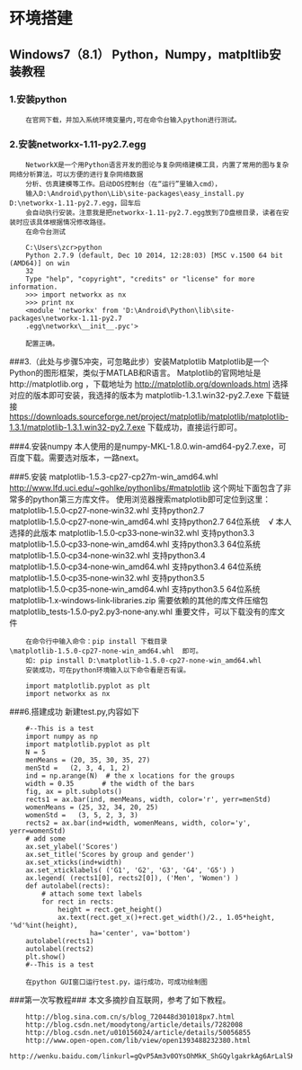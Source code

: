 环境搭建
===================================

Windows7（8.1）  Python，Numpy，matpltlib安装教程 
----------------------------------------------
### 1.安装python
        在官网下载，并加入系统环境变量内,可在命令台输入python进行测试。

### 2.安装networkx-1.11-py2.7.egg
        NetworkX是一个用Python语言开发的图论与复杂网络建模工具，内置了常用的图与复杂网络分析算法，可以方便的进行复杂网络数据
        分析、仿真建模等工作。启动DOS控制台（在“运行”里输入cmd），
        输入D:\Android\python\Lib\site-packages\easy_install.py D:\networkx-1.11-py2.7.egg，回车后
        会自动执行安装。注意我是把networkx-1.11-py2.7.egg放到了D盘根目录，读者在安装时应该具体根据情况修改路径。
        在命令台测试

        C:\Users\zcr>python                   
        Python 2.7.9 (default, Dec 10 2014, 12:28:03) [MSC v.1500 64 bit (AMD64)] on win
        32
        Type "help", "copyright", "credits" or "license" for more information.
        >>> import networkx as nx
        >>> print nx
        <module 'networkx' from 'D:\Android\Python\lib\site-packages\networkx-1.11-py2.7
        .egg\networkx\__init__.pyc'>

        配置正确。

###3.（此处与步骤5冲突，可忽略此步）安装Matplotlib
        Matplotlib是一个Python的图形框架，类似于MATLAB和R语言。 Matplotlib的官网地址是http://matplotlib.org ，下载地址为
        http://matplotlib.org/downloads.html 选择对应的版本即可安装，我选择的版本为 matplotlib-1.3.1.win32-py2.7.exe
        下载链接
        https://downloads.sourceforge.net/project/matplotlib/matplotlib/matplotlib-1.3.1/matplotlib-1.3.1.win32-py2.7.exe
        下载成功，直接运行即可。

###4.安装numpy
        本人使用的是numpy-MKL-1.8.0.win-amd64-py2.7.exe，可百度下载。需要选对版本，一路next。

###5.安装 matplotlib-1.5.3-cp27-cp27m-win_amd64.whl
        http://www.lfd.uci.edu/~gohlke/pythonlibs/#matplotlib  这个网址下面包含了非常多的python第三方库文件。
        使用浏览器搜索matplotlib即可定位到这里： 
        matplotlib‑1.5.0‑cp27‑none‑win32.whl 支持python2.7 
        matplotlib‑1.5.0‑cp27‑none‑win_amd64.whl 支持python2.7 64位系统    √ 本人选择的此版本
        matplotlib‑1.5.0‑cp33‑none‑win32.whl 支持python3.3 
        matplotlib‑1.5.0‑cp33‑none‑win_amd64.whl 支持python3.3 64位系统 
        matplotlib‑1.5.0‑cp34‑none‑win32.whl 支持python3.4 
        matplotlib‑1.5.0‑cp34‑none‑win_amd64.whl 支持python3.4 64位系统 
        matplotlib‑1.5.0‑cp35‑none‑win32.whl 支持python3.5 
        matplotlib‑1.5.0‑cp35‑none‑win_amd64.whl 支持python3.5 64位系统 
        matplotlib‑1.x‑windows‑link‑libraries.zip 需要依赖的其他的库文件压缩包 
        matplotlib_tests‑1.5.0‑py2.py3‑none‑any.whl 重要文件，可以下载没有的库文件

        在命令行中输入命令：pip install 下载目录\matplotlib‑1.5.0‑cp27‑none‑win_amd64.whl  即可。 
        如: pip install D:\matplotlib‑1.5.0‑cp27‑none‑win_amd64.whl
        安装成功，可在python环境输入以下命令看是否有误。

        import matplotlib.pyplot as plt
        import networkx as nx 

###6.搭建成功
        新建test.py,内容如下
        
        #--This is a test
        import numpy as np
        import matplotlib.pyplot as plt
        N = 5
        menMeans = (20, 35, 30, 35, 27)
        menStd =   (2, 3, 4, 1, 2)
        ind = np.arange(N)  # the x locations for the groups
        width = 0.35       # the width of the bars
        fig, ax = plt.subplots()
        rects1 = ax.bar(ind, menMeans, width, color='r', yerr=menStd)
        womenMeans = (25, 32, 34, 20, 25)
        womenStd =   (3, 5, 2, 3, 3)
        rects2 = ax.bar(ind+width, womenMeans, width, color='y', yerr=womenStd)
        # add some
        ax.set_ylabel('Scores')
        ax.set_title('Scores by group and gender')
        ax.set_xticks(ind+width)
        ax.set_xticklabels( ('G1', 'G2', 'G3', 'G4', 'G5') )
        ax.legend( (rects1[0], rects2[0]), ('Men', 'Women') )
        def autolabel(rects):
            # attach some text labels
            for rect in rects:
                height = rect.get_height()
                ax.text(rect.get_x()+rect.get_width()/2., 1.05*height, '%d'%int(height),
                        ha='center', va='bottom')
        autolabel(rects1)
        autolabel(rects2)
        plt.show()
        #--This is a test

        在python GUI窗口运行test.py，运行成功，可成功绘制图


###第一次写教程###
本文多摘抄自互联网，参考了如下教程。

        http://blog.sina.com.cn/s/blog_720448d301018px7.html
        http://blog.csdn.net/moodytong/article/details/7282008
        http://blog.csdn.net/u010156024/article/details/50056855
        http://www.open-open.com/lib/view/open1393488232380.html
        http://wenku.baidu.com/linkurl=gQvP5Am3v0OYsOhMkK_ShGQylgakrkAg6ArLalSK1VMO5UIBzBANQZhsBasrTAsQe44TeevqF61rXQ4qHjBuWqUIvz6M2dNFvzxnAc6nKfq

